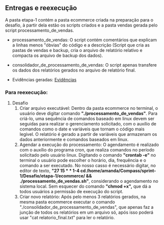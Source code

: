 ## Entregas e reexecução

A pasta etapa-1 contém a pasta ecommerce criada na preparação para o desafio,
à partir dela estão os scripts criados e a pasta vendas gerada pelo script processamento_de_vendas.

* processamento_de_vendas:
O script contém comentários que explicam a linhas menos "óbvias" do código
e a descrição (Script que cria as pastas de vendas e backup, cria o arquivo de relatório relativo e
compacta os arquivo de backup dos dados).

* consolidador_de_processamento_de_vendas:
O script apenas transfere os dados dos relatórios gerados no arquivo de relatório final.

* Evidências geradas:
[Evidências](https://github.com/amanda-bea/Compass/tree/main/sprint-1/evidencias)


### Para reexecução:
1. Desafio
    1. Criar arquivo executável:
        Dentro da pasta ecommerce no terminal, o usuário deve digitar comando **"./processamento_de_vendas"**. Para criá-lo, uma sequência de comandos baseado em linux devem ser seguidas para realizar o gerenciamento solicitado, com o auxílio de comandos como o date e variáveis que tornam o código mais legível. O relatório é gerado a partir de variáveis que armazenam os dados anteriormente e comandos baseados em linux.
    2. Agendar a execução do processamento:
        O agendamento é realizado com o auxílio do programa cron, que realiza comandos no período solicitado pelo usuário linux.
        Digitando o comando **"crontab -e"** no terminal o usuário pode escolher o horário, dia, frequência e o comando a ser executado. No nosso casso é necessário digitar, no editor de texto, **"27 15 * * 1-4 cd /home/amanda/Compass/sprint-1/Desafio/etapa-1/ecommerce/ && ./processamento_de_vendas.sh"**, considerando o agendamento no sistema local. Sem esquecer do comando **"chmod +x",** que dá a todos usuários a permissão de execução do script.
    3. Criar novo relatório:
        Após pelo menos 3 relatórios gerados, na mesma pasta ecommerce executar o comando "./consolidador_de_processamento_de_vendas", que apenas faz a junção de todos os relatórios em um arquivo só, após isso poderá usar "cat relatorio_final.txt" para ler o relatório.
